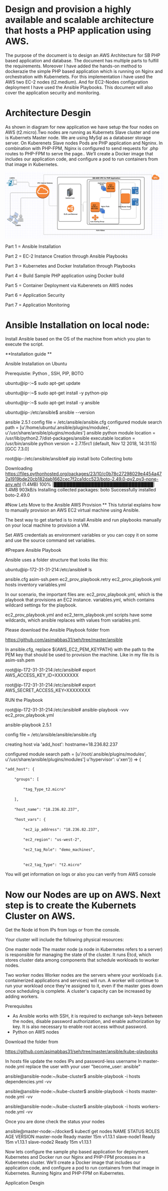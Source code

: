 
# Design and provision a highly available and scalable architecture that hosts a PHP application using AWS.


The purpose of the document is to design an AWS Architecture for SB PHP based application and database. The document has multiple parts to fulfill the requirements. Moreover I have added the hands-on method to dockerazie the simple PHP based application which is running on Nginx and orchestration with Kubernetets. For this implementation i have used the AWS two EC-2 nodes (t2.medium). And for EC2-Nodes configuration deployment I have used the Ansible Playbooks. This document will also cover the application security and monitoring.

# Architecture Desgin 

As shown in diagram for new application we have setup the four nodes on AWS (t2.micro).Two nodes are running as Kubernets Slave cluster and one is Kubernets Master node. We are using MySql as a databaser storage server. On Kuberenets Slave nodes Pods are PHP application and Ngninx. In combination with PHP-FPM, Nginx is configured to send requests for .php routes to PHP-FPM to serve the page.. We’ll create a Docker image that includes our application code, and configure a pod to run containers from that image in Kubernetes. 


![alt text](https://github.com/asimabbas31/seh/blob/asimabbas31-desgin/desgin.png)


Part 1 = Ansible Installation 

Part 2 = EC-2 Instance Creation through Ansible Playbooks

Part 3 = Kubernetes and Docker Installation through Playbooks 

Part 4 = Build Sample PHP application using Docker build 

Part 5 = Container Deployment via Kuberenets on AWS nodes 

Part 6 = Application Security 

Part 7 = Application Monitoring 



# Ansible Installation on local node: 

Install Ansible based on the OS of the machine from which you plan to execute the script.

**Installation guide **

Ansible Installation on Ubuntu

Prerequistie: Python , SSH, PIP, BOTO

ubuntu@ip-:~$ sudo apt-get update

ubuntu@ip-:~$ sudo apt-get install -y python-pip

ubuntu@ip-:~$ sudo apt-get install -y ansible

ubuntu@ip-:/etc/ansible$ ansible --version 

ansible 2.5.1 config file = /etc/ansible/ansible.cfg configured module search path = [u'/home/ubuntu/.ansible/plugins/modules', u'/usr/share/ansible/plugins/modules'] ansible python module location = /usr/lib/python2.7/dist-packages/ansible executable location = /usr/bin/ansible python version = 2.7.15rc1 (default, Nov 12 2018, 14:31:15) [GCC 7.3.0]

root@ip-:/etc/ansible/ansible# pip install boto Collecting boto

 Downloading https://files.pythonhosted.org/packages/23/10/c0b78c27298029e4454a472a1919bde20cb182dab1662cec7f2ca1dcc523/boto-2.49.0-py2.py3-none-any.whl (1.4MB) 100% |████████████████████████████████| 1.4MB 903kB/s Installing collected packages: boto Successfully installed boto-2.49.0

#Now Lets Move to the Ansible AWS Provision ** This tutorial explains how to manually provision an AWS EC2 virtual machine using Ansible.

The best way to get started is to install Ansible and run playbooks manually on your local machine to provision a VM.

Set AWS credentials as environment variables or you can copy it on some and use the source command set variables.

#Prepare Ansible Playbook

Ansible uses a folder structure that looks like this:

ubuntu@ip-172-31-31-214:/etc/ansible# ls

ansible.cfg asim-ssh.pem ec2_prov_playbook.retry ec2_prov_playbook.yml hosts inventory variables.yml

In our scenario, the important files are: ec2_prov_playbook.yml, which is the playbook that provisions an EC2 instance. variables.yml, which contains wildcard settings for the playbook.

ec2_prov_playbook.yml and ec2_term_playbook.yml scripts have some wildcards, which ansible replaces with values from variables.yml.

Please download the Ansible Playbook folder from

https://github.com/asimabbas31/seh/tree/master/ansible

In ansible.cfg, replace ${AWS_EC2_PEM_KEYPATH} with the path to the PEM key that should be used to provision the machine. Like in my file its is asim-ssh.pem

root@ip-172-31-31-214:/etc/ansible# export AWS_ACCESS_KEY_ID=XXXXXXXX

root@ip-172-31-31-214:/etc/ansible# export AWS_SECRET_ACCESS_KEY=XXXXXXXX

RUN the Playbook 


root@ip-172-31-31-214:/etc/ansible# ansible-playbook -vvv ec2_prov_playbook.yml

ansible-playbook 2.5.1

  config file = /etc/ansible/ansible/ansible.cfg


creating host via 'add_host': hostname=18.236.82.237

  configured module search path = [u'/root/.ansible/plugins/modules', u'/usr/share/ansible/plugins/modules']
 u'hypervisor': u'xen'}) => {

    "add_host": {

        "groups": [

            "tag_Type_t2.micro"

        ],

        "host_name": "18.236.82.237",

        "host_vars": {

            "ec2_ip_address": "18.236.82.237",

            "ec2_region": "us-west-2",

            "ec2_tag_Role": "demo_machines",


            "ec2_tag_Type": "t2.micro"


You will get information on logs or also you can verify from AWS console 

# Now our Nodes are up on AWS. Next step is to create the Kubernets Cluster on AWS.

Get the Node id from IPs from logs or from the console. 

Your cluster will include the following physical resources:

One master node
The master node (a node in Kubernetes refers to a server) is responsible for managing the state of the cluster. It runs Etcd, which stores cluster data among components that schedule workloads to worker nodes.

Two worker nodes
Worker nodes are the servers where your workloads (i.e. containerized applications and services) will run. A worker will continue to run your workload once they're assigned to it, even if the master goes down once scheduling is complete. A cluster's capacity can be increased by adding workers.

Prerequisites
- As Ansible works with SSH, it is required to exchange ssh-keys between the nodes, disable password authorization, and enable authorization by key. It is also necessary to enable root access without password.
- Python on AWS nodes 

Download the folder from 

https://github.com/asimabbas31/seh/tree/master/ansible/kube-playbooks

In hosts file update the nodes IPs and password-less username
In master-node.yml replace the user with your user "become_user: ansible"

ansible@ansible-node:~/kube-cluster$ ansible-playbook -i hosts dependencies.yml -vv

ansible@ansible-node:~/kube-cluster$ ansible-playbook -i hosts master-node.yml -vv

ansible@ansible-node:~/kube-cluster$ ansible-playbook -i hosts workers-node.yml -vv

Once you are done check the status your nodes

ansible@master-node:~/docker$ kubectl get nodes
NAME          STATUS   ROLES    AGE   VERSION
master-node   Ready    master   15m   v1.13.1
slave-node1   Ready    <none>   15m   v1.13.1
slave-node2   Ready    <none>   15m   v1.13.1 


Now lets configure the sample php based application for deployment. Kubernetes and Docker run our Nginx and PHP-FPM processes in a Kubernetes cluster. We’ll create a Docker image that includes our application code, and configure a pod to run containers from that image in Kubernetes. Running Nginx and PHP-FPM on Kubernetes. 



Application Desgin 


